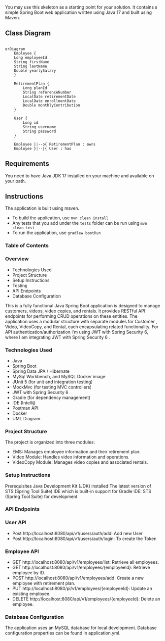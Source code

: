 You may use this skeleton as a starting point for your solution. It contains a simple
Spring Boot web application written using Java 17 and built using Maven.


## Class Diagram
```mermaid

erDiagram
    Employee {
    Long employeeId
    String firstName
    String lastName
    Double yearlySalary
    }

    RetirementPlan {
        Long planId
        String referenceNumber
        LocalDate retirementDate
        LocalDate enrollmentDate
        Double monthlyContribution
    }
    
    User {
        Long id
        String username
        String password
    }
    
    Employee ||--o{ RetirementPlan : owns
    Employee }|--|{ User : has
```


## Requirements

You need to have Java JDK 17 installed on your machine and available on your path.

## Instructions

The application is built using maven.

- To build the application, use `mvn clean install`
- Any tests that you add under the `tests` folder can be run using `mvn clean test`
- To run the application, use `gradlew bootRun`

### Table of Contents ###
### Overview ###
* Technologies Used
* Project Structure
* Setup Instructions
* Testing
* API Endpoints
* Database Configuration

This is a fully functional Java Spring Boot application is designed to manage customers, videos, video copies, and rentals. It provides RESTful API endpoints for performing CRUD operations on these entities. The application uses a modular structure with separate modules for Customer , Video, VideoCopy, and Rental, each encapsulating related functionality. For API authentication/authorization I'm using JWT with Spring Security 6, where I am integrating JWT with Spring Security 6 .

### Technologies Used ###
* Java
* Spring Boot
* Spring Data JPA / Hibernate
* MySql Workbench, and MySQL Docker image
* JUnit 5 (for unit and integration testing)
* MockMvc (for testing MVC controllers)
* JWT with Spring Security 6
* Gradle (for dependency management)
* IDE  (Intellij)
* Postman API
* Docker
* UML Diagram
### Project Structure ###
The project is organized into three modules:

* EMS: Manages employee information and their retirement plan.
* Video Module: Handles video information and operations.
* VideoCopy Module: Manages video copies and associated rentals.

### Setup Instructions ###
Prerequisites
Java Development Kit (JDK) installed
The latest version of STS (Spring Tool Suite) IDE which is built-in support for Gradle
IDE: STS (Spring Tool Suite) for development

### API Endpoints ###
### User API ###
* Post http://localhost:8080/api/v1/users/auth/add: Add new User 
* Post http://localhost:8080/api/v1/users/auth/login: To create the Token 
### Employee API ###
* GET http://localhost:8080/api/v1/employees/list: Retrieve all employees.
* GET http://localhost:8080/api/v1/employees/{employeeId}: Retrieve employee by ID.
* POST http://localhost:8080/api/v1/employees/add: Create a new employee with retirement plan.
* PUT http://localhost:8080/pi/v1/employees/{employeeId}: Update an existing employee.
* DELETE http://localhost:8080/api/v1/employees/{employeeId}: Delete an employee.

### Database Configuration ###
The application uses an MySQL database for local development. 
Database configuration properties can be found in application.yml.